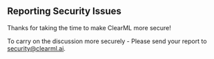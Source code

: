 ## Reporting Security Issues

Thanks for taking the time to make ClearML more secure!

To carry on the discussion more securely - Please send your report to [security@clearml.ai](mailto:security@clearml.ai).